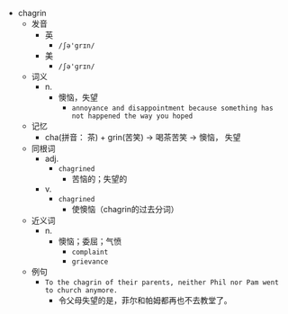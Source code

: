 - chagrin
  - 发音
    - 英
      - `/ʃə'grɪn/`
    - 美
      - `/ʃə'ɡrɪn/`
  - 词义
    - n.
      - 懊恼，失望
        - `annoyance and disappointment because something has not happened the way you hoped`
  - 记忆
    - cha(拼音： 茶) + grin(苦笑) → 喝茶苦笑 → 懊恼， 失望
  - 同根词
    - adj.
      - `chagrined`
        - 苦恼的；失望的
    - v.
      - `chagrined`
        - 使懊恼（chagrin的过去分词）
  - 近义词
    - n.
      - 懊恼；委屈；气愤
        - `complaint`
        - `grievance`
  - 例句
    - `To the chagrin of their parents, neither Phil nor Pam went to church anymore.`
      - 令父母失望的是，菲尔和帕姆都再也不去教堂了。

